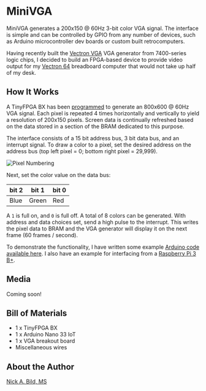 # MiniVGA

MiniVGA generates a 200x150 @ 60Hz 3-bit color VGA signal.  The interface is simple and can be controlled by GPIO from any number of devices, such as Arduino microcontroller dev boards or custom built retrocomputers.

Having recently built the [Vectron VGA](https://github.com/nickbild/vectron_vga) VGA generator from 7400-series logic chips, I decided to build an FPGA-based device to provide video output for my [Vectron 64](https://github.com/nickbild/vectron_64) breadboard computer that would not take up half of my desk.

## How It Works

A TinyFPGA BX has been [programmed](https://github.com/nickbild/fpga_vga/blob/master/top.v) to generate an 800x600 @ 60Hz VGA signal.  Each pixel is repeated 4 times horizontally and vertically to yield a resolution of 200x150 pixels.  Screen data is continually refreshed based on the data stored in a section of the BRAM dedicated to this purpose.

The interface consists of a 15 bit address bus, 3 bit data bus, and an interrupt signal.  To draw a color to a pixel, set the desired address on the address bus (top left pixel = 0; bottom right pixel = 29,999).  

![Pixel Numbering](https://raw.githubusercontent.com/nickbild/fpga_vga/master/media/pixel_numbering2.png)

Next, set the color value on the data bus:

| bit 2 | bit 1 | bit 0 |
| ----  | ----  | ----  |
| Blue   | Green  | Red  |

A `1` is full on, and `0` is full off.  A total of 8 colors can be generated.  With address and data choices set, send a high pulse to the interrupt.  This writes the pixel data to BRAM and the VGA generator will display it on the next frame (60 frames / second).

To demonstrate the functionality, I have written some example [Arduino code available here](https://github.com/nickbild/fpga_vga/blob/master/arduino_example/arduino_example.ino).  I also have an example for interfacing from a [Raspberry Pi 3 B+](https://github.com/nickbild/fpga_vga/blob/master/update_memory.py).

## Media

Coming soon!

## Bill of Materials

- 1 x TinyFPGA BX
- 1 x Arduino Nano 33 IoT
- 1 x VGA breakout board
- Miscellaneous wires

## About the Author

[Nick A. Bild, MS](https://nickbild79.firebaseapp.com/#!/)
